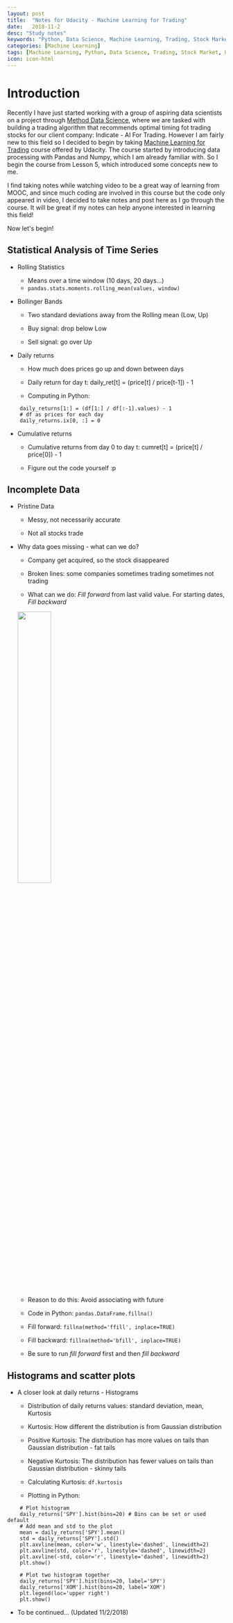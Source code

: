```yaml
---
layout: post
title:  "Notes for Udacity - Machine Learning for Trading"
date:   2018-11-2
desc: "Study notes"
keywords: "Python, Data Science, Machine Learning, Trading, Stock Market, Udacity"
categories: [Machine Learning]
tags: [Machine Learning, Python, Data Science, Trading, Stock Market, Udacity]
icon: icon-html
---
```

# Introduction

Recently I have just started working with a group of aspiring data scientists on a project through [Method Data Science](http://methoddatascience.com/), where we are tasked with building a trading algorithm that recommends optimal timing fot trading stocks for our client company: Indicate - AI For Trading. However I am fairly new to this field so I decided to begin by taking [Machine Learning for Trading](https://classroom.udacity.com/courses/ud501) course offered by Udacity. The course started by introducing data processing with Pandas and Numpy, which I am already familiar with. So I begin the course from Lesson 5, which introduced some concepts new to me.

I find taking notes while watching video to be a great way of learning from MOOC, and since much coding are involved in this course but the code only appeared in video, I decided to take notes and post here as I go through the course. It will be great if my notes can help anyone interested in learning this field!

Now let's begin!

## Statistical Analysis of Time Series

* Rolling Statistics

	* Means over a time window (10 days, 20 days…)
	* `pandas.stats.moments.rolling_mean(values, window)`


* Bollinger Bands
	
	* Two standard deviations away from the Rolling mean (Low, Up)

	* Buy signal: drop below Low

	* Sell signal: go over Up


* Daily returns
	
	* How much does prices go up and down between days

	* Daily return for day t: daily_ret[t] = (price[t] / price[t-1]) - 1

	* Computing in Python:


```
	daily_returns[1:] = (df[1:] / df[:-1].values) - 1
	# df as prices for each day
	daily_returns.ix[0, :] = 0
```
* Cumulative returns

	* Cumulative returns from day 0 to day t: cumret[t] = (price[t] / price[0]) - 1

	* Figure out the code yourself :p

	
## Incomplete Data

* Pristine Data

	* Messy, not necessarily accurate

	* Not all stocks trade

* Why data goes missing - what can we do?

	* Company get acquired, so the stock disappeared

	* Broken lines: some companies sometimes trading sometimes not trading

	* What can we do: _Fill forward_ from last valid value. For starting dates, _Fill backward_


	<img src="{{ site.img_path }}/MLforTrading/part1-1.png" width="40%">

	* Reason to do this: Avoid associating with future

	* Code in Python: `pandas.DataFrame.fillna()`

	* Fill forward: `fillna(method='ffill', inplace=TRUE)`

	* Fill backward:  `fillna(method='bfill', inplace=TRUE)`

	* Be sure to run _fill forward_ first and then _fill backward_

## Histograms and scatter plots

* A closer look at daily returns - Histograms

	* Distribution of daily returns values: standard deviation, mean, Kurtosis

	* Kurtosis: How different the distribution is from Gaussian distribution

	* Positive Kurtosis: The distribution has more values on tails than Gaussian distribution - fat tails

	* Negative Kurtosis: The distribution has fewer values on tails than Gaussian distribution - skinny tails

	* Calculating Kurtosis: `df.kurtosis`

	* Plotting in Python:

```
	# Plot histogram
	daily_returns['SPY'].hist(bins=20) # Bins can be set or used default
	# Add mean and std to the plot
	mean = daily_returns['SPY'].mean()
	std = daily_returns['SPY'].std()
	plt.axvline(mean, color='w', linestyle='dashed', linewidth=2)
	plt.axvline(std, color='r', linestyle='dashed', linewidth=2)
	plt.axvline(-std, color='r', linestyle='dashed', linewidth=2)
	plt.show()

	# Plot two histogram together
	daily_returns['SPY'].hist(bins=20, label='SPY')
	daily_returns['XOM'].hist(bins=20, label='XOM')
	plt.legend(loc='upper right')
	plt.show()
```

* To be continued... (Updated 11/2/2018)


